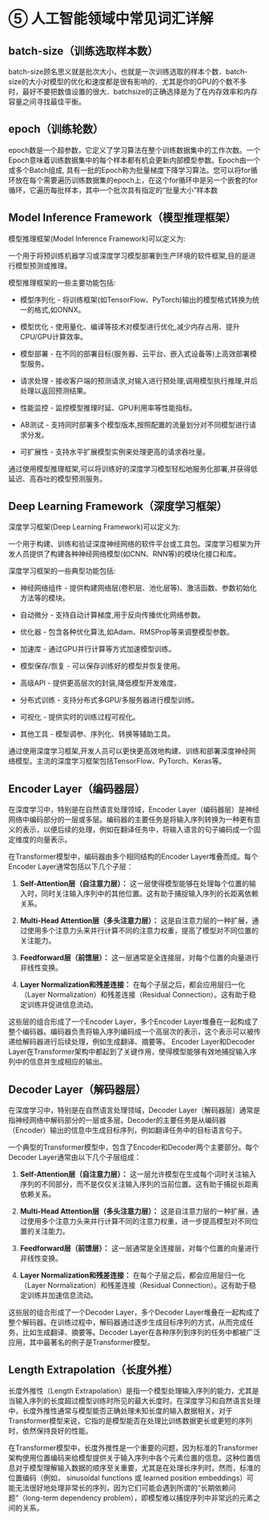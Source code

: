# ⑤ 人工智能领域中常见词汇详解

## batch-size（训练选取样本数）

batch-size顾名思义就是批次大小，也就是一次训练选取的样本个数．batch-size的大小对模型的优化和速度都是很有影响的．尤其是你的GPU的个数不多时，最好不要把数值设置的很大．batchsize的正确选择是为了在内存效率和内存容量之间寻找最佳平衡。

## epoch（训练轮数）

epoch数是一个超参数，它定义了学习算法在整个训练数据集中的工作次数。一个Epoch意味着训练数据集中的每个样本都有机会更新内部模型参数。Epoch由一个或多个Batch组成, 具有一批的Epoch称为批量梯度下降学习算法。您可以将for循环放在每个需要遍历训练数据集的epoch上，在这个for循环中是另一个嵌套的for循环，它遍历每批样本，其中一个批次具有指定的“批量大小”样本数

## Model Inference Framework（模型推理框架）

模型推理框架(Model Inference Framework)可以定义为:

一个用于将预训练机器学习或深度学习模型部署到生产环境的软件框架,目的是进行模型预测或推理。

模型推理框架的一些主要功能包括:

- 模型序列化 - 将训练框架(如TensorFlow、PyTorch)输出的模型格式转换为统一的格式,如ONNX。

- 模型优化 - 使用量化、编译等技术对模型进行优化,减少内存占用、提升CPU/GPU计算效率。

- 模型部署 - 在不同的部署目标(服务器、云平台、嵌入式设备等)上高效部署模型服务。

- 请求处理 - 接收客户端的预测请求,对输入进行预处理,调用模型执行推理,并后处理以返回预测结果。

- 性能监控 - 监控模型推理时延、GPU利用率等性能指标。

- AB测试 - 支持同时部署多个模型版本,按照配置的流量划分对不同模型进行请求分发。

- 可扩展性 - 支持水平扩展模型实例来处理更高的请求吞吐量。

通过使用模型推理框架,可以将训练好的深度学习模型轻松地服务化部署,并获得低延迟、高吞吐的模型预测服务。

## Deep Learning Framework（深度学习框架）

深度学习框架(Deep Learning Framework)可以定义为:

一个用于构建、训练和验证深度神经网络的软件平台或工具包。深度学习框架为开发人员提供了构建各种神经网络模型(如CNN、RNN等)的模块化接口和库。

深度学习框架的一些典型功能包括:

- 神经网络组件 - 提供构建网络层(卷积层、池化层等)、激活函数、参数初始化方法等的模块。

- 自动微分 - 支持自动计算梯度,用于反向传播优化网络参数。

- 优化器 - 包含各种优化算法,如Adam、RMSProp等来调整模型参数。

- 加速库 - 通过GPU并行计算等方式加速模型训练。

- 模型保存/恢复 - 可以保存训练好的模型并恢复使用。

- 高级API - 提供更高层次的封装,降低模型开发难度。

- 分布式训练 - 支持分布式多GPU/多服务器进行模型训练。

- 可视化 - 提供实时的训练过程可视化。

- 其他工具 - 模型调参、序列化、转换等辅助工具。

通过使用深度学习框架,开发人员可以更快更高效地构建、训练和部署深度神经网络模型。主流的深度学习框架包括TensorFlow、PyTorch、Keras等。

## Encoder Layer（编码器层）

在深度学习中，特别是在自然语言处理领域，Encoder Layer（编码器层）是神经网络中编码部分的一层或多层。编码器的主要任务是将输入序列转换为一种更有意义的表示，以便后续的处理，例如在翻译任务中，将输入语言的句子编码成一个固定维度的向量表示。

在Transformer模型中，编码器由多个相同结构的Encoder Layer堆叠而成。每个Encoder Layer通常包括以下几个子层：

1. **Self-Attention层（自注意力层）：** 这一层使得模型能够在处理每个位置的输入时，同时关注输入序列中的其他位置。这有助于捕捉输入序列的长距离依赖关系。

2. **Multi-Head Attention层（多头注意力层）：** 这是自注意力层的一种扩展，通过使用多个注意力头来并行计算不同的注意力权重，提高了模型对不同位置的关注能力。

3. **Feedforward层（前馈层）：** 这一层通常是全连接层，对每个位置的向量进行非线性变换。

4. **Layer Normalization和残差连接：** 在每个子层之后，都会应用层归一化（Layer Normalization）和残差连接（Residual Connection）。这有助于稳定训练并促进信息流动。

这些层的组合形成了一个Encoder Layer，多个Encoder Layer堆叠在一起构成了整个编码器。编码器负责将输入序列编码成一个高层次的表示，这个表示可以被传递给解码器进行后续处理，例如生成翻译、摘要等。 Encoder Layer和Decoder Layer在Transformer架构中都起到了关键作用，使得模型能够有效地捕捉输入序列中的信息并生成相应的输出。

## Decoder Layer（解码器层）

在深度学习中，特别是在自然语言处理领域，Decoder Layer（解码器层）通常是指神经网络中解码部分的一层或多层。Decoder的主要任务是从编码器（Encoder）输出的信息中生成目标序列，例如翻译任务中的目标语言句子。

一个典型的Transformer模型中，包含了Encoder和Decoder两个主要部分。每个Decoder Layer通常由以下几个子层组成：

1. **Self-Attention层（自注意力层）：** 这一层允许模型在生成每个词时关注输入序列的不同部分，而不是仅仅关注输入序列的当前位置。这有助于捕捉长距离依赖关系。

2. **Multi-Head Attention层（多头注意力层）：** 这是自注意力层的一种扩展，通过使用多个注意力头来并行计算不同的注意力权重，进一步提高模型对不同位置的关注能力。

3. **Feedforward层（前馈层）：** 这一层通常是全连接层，对每个位置的向量进行非线性变换。

4. **Layer Normalization和残差连接：** 在每个子层之后，都会应用层归一化（Layer Normalization）和残差连接（Residual Connection）。这有助于稳定训练并加速信息流动。

这些层的组合形成了一个Decoder Layer，多个Decoder Layer堆叠在一起构成了整个解码器。在训练过程中，解码器通过逐步生成目标序列的方式，从而完成任务，比如生成翻译、摘要等。Decoder Layer在各种序列到序列的任务中都被广泛应用，其中最著名的例子是Transformer模型。

## Length Extrapolation（长度外推）

长度外推性（Length Extrapolation）是指一个模型处理输入序列的能力，尤其是当输入序列的长度超过模型训练时所见的最大长度时。在深度学习和自然语言处理中，长度外推性通常与模型能否正确处理未知长度的输入数据相关。对于Transformer模型来说，它指的是模型能否在处理比训练数据更长或更短的序列时，依然保持良好的性能。

在Transformer模型中，长度外推性是一个重要的问题，因为标准的Transformer架构使用位置编码来给模型提供关于输入序列中各个元素位置的信息。这种位置信息对于模型理解输入数据的顺序至关重要，尤其是在处理长序列时。然而，标准的位置编码（例如， sinusoidal functions 或 learned position embeddings）可能无法很好地处理非常长的序列，因为它们可能会遇到所谓的“长期依赖问题”（long-term dependency problem），即模型难以捕捉序列中非常远的元素之间的关系。